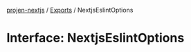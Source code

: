 [projen-nextjs](../README.md) / [Exports](../modules.md) / NextjsEslintOptions

# Interface: NextjsEslintOptions

